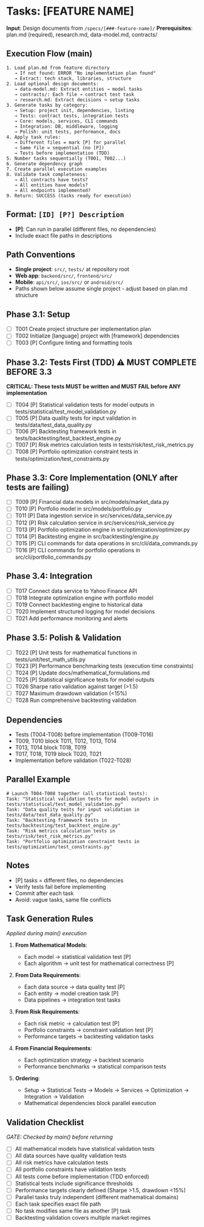 # Tasks: [FEATURE NAME]

**Input**: Design documents from `/specs/[###-feature-name]/`
**Prerequisites**: plan.md (required), research.md, data-model.md, contracts/

## Execution Flow (main)
```
1. Load plan.md from feature directory
   → If not found: ERROR "No implementation plan found"
   → Extract: tech stack, libraries, structure
2. Load optional design documents:
   → data-model.md: Extract entities → model tasks
   → contracts/: Each file → contract test task
   → research.md: Extract decisions → setup tasks
3. Generate tasks by category:
   → Setup: project init, dependencies, linting
   → Tests: contract tests, integration tests
   → Core: models, services, CLI commands
   → Integration: DB, middleware, logging
   → Polish: unit tests, performance, docs
4. Apply task rules:
   → Different files = mark [P] for parallel
   → Same file = sequential (no [P])
   → Tests before implementation (TDD)
5. Number tasks sequentially (T001, T002...)
6. Generate dependency graph
7. Create parallel execution examples
8. Validate task completeness:
   → All contracts have tests?
   → All entities have models?
   → All endpoints implemented?
9. Return: SUCCESS (tasks ready for execution)
```

## Format: `[ID] [P?] Description`
- **[P]**: Can run in parallel (different files, no dependencies)
- Include exact file paths in descriptions

## Path Conventions
- **Single project**: `src/`, `tests/` at repository root
- **Web app**: `backend/src/`, `frontend/src/`
- **Mobile**: `api/src/`, `ios/src/` or `android/src/`
- Paths shown below assume single project - adjust based on plan.md structure

## Phase 3.1: Setup
- [ ] T001 Create project structure per implementation plan
- [ ] T002 Initialize [language] project with [framework] dependencies
- [ ] T003 [P] Configure linting and formatting tools

## Phase 3.2: Tests First (TDD) ⚠️ MUST COMPLETE BEFORE 3.3
**CRITICAL: These tests MUST be written and MUST FAIL before ANY implementation**
- [ ] T004 [P] Statistical validation tests for model outputs in tests/statistical/test_model_validation.py
- [ ] T005 [P] Data quality tests for input validation in tests/data/test_data_quality.py
- [ ] T006 [P] Backtesting framework tests in tests/backtesting/test_backtest_engine.py
- [ ] T007 [P] Risk metrics calculation tests in tests/risk/test_risk_metrics.py
- [ ] T008 [P] Portfolio optimization constraint tests in tests/optimization/test_constraints.py

## Phase 3.3: Core Implementation (ONLY after tests are failing)
- [ ] T009 [P] Financial data models in src/models/market_data.py
- [ ] T010 [P] Portfolio model in src/models/portfolio.py
- [ ] T011 [P] Data ingestion service in src/services/data_service.py
- [ ] T012 [P] Risk calculation service in src/services/risk_service.py
- [ ] T013 [P] Portfolio optimization engine in src/optimization/optimizer.py
- [ ] T014 [P] Backtesting engine in src/backtesting/engine.py
- [ ] T015 [P] CLI commands for data operations in src/cli/data_commands.py
- [ ] T016 [P] CLI commands for portfolio operations in src/cli/portfolio_commands.py

## Phase 3.4: Integration
- [ ] T017 Connect data service to Yahoo Finance API
- [ ] T018 Integrate optimization engine with portfolio model
- [ ] T019 Connect backtesting engine to historical data
- [ ] T020 Implement structured logging for model decisions
- [ ] T021 Add performance monitoring and alerts

## Phase 3.5: Polish & Validation
- [ ] T022 [P] Unit tests for mathematical functions in tests/unit/test_math_utils.py
- [ ] T023 [P] Performance benchmarking tests (execution time constraints)
- [ ] T024 [P] Update docs/mathematical_formulations.md
- [ ] T025 [P] Statistical significance tests for model outputs
- [ ] T026 Sharpe ratio validation against target (>1.5)
- [ ] T027 Maximum drawdown validation (<15%)
- [ ] T028 Run comprehensive backtesting validation

## Dependencies
- Tests (T004-T008) before implementation (T009-T016)
- T009, T010 block T011, T012, T013, T014
- T013, T014 block T018, T019
- T017, T018, T019 block T020, T021
- Implementation before validation (T022-T028)

## Parallel Example
```
# Launch T004-T008 together (all statistical tests):
Task: "Statistical validation tests for model outputs in tests/statistical/test_model_validation.py"
Task: "Data quality tests for input validation in tests/data/test_data_quality.py"
Task: "Backtesting framework tests in tests/backtesting/test_backtest_engine.py"
Task: "Risk metrics calculation tests in tests/risk/test_risk_metrics.py"
Task: "Portfolio optimization constraint tests in tests/optimization/test_constraints.py"
```

## Notes
- [P] tasks = different files, no dependencies
- Verify tests fail before implementing
- Commit after each task
- Avoid: vague tasks, same file conflicts

## Task Generation Rules
*Applied during main() execution*

1. **From Mathematical Models**:
   - Each model → statistical validation test [P]
   - Each algorithm → unit test for mathematical correctness [P]

2. **From Data Requirements**:
   - Each data source → data quality test [P]
   - Each entity → model creation task [P]
   - Data pipelines → integration test tasks

3. **From Risk Requirements**:
   - Each risk metric → calculation test [P]
   - Portfolio constraints → constraint validation test [P]
   - Performance targets → backtesting validation tasks

4. **From Financial Requirements**:
   - Each optimization strategy → backtest scenario
   - Performance benchmarks → statistical comparison tests

5. **Ordering**:
   - Setup → Statistical Tests → Models → Services → Optimization → Integration → Validation
   - Mathematical dependencies block parallel execution

## Validation Checklist
*GATE: Checked by main() before returning*

- [ ] All mathematical models have statistical validation tests
- [ ] All data sources have quality validation tests
- [ ] All risk metrics have calculation tests
- [ ] All portfolio constraints have validation tests
- [ ] All tests come before implementation (TDD enforced)
- [ ] Statistical tests include significance thresholds
- [ ] Performance targets clearly defined (Sharpe >1.5, drawdown <15%)
- [ ] Parallel tasks truly independent (different mathematical domains)
- [ ] Each task specifies exact file path
- [ ] No task modifies same file as another [P] task
- [ ] Backtesting validation covers multiple market regimes
